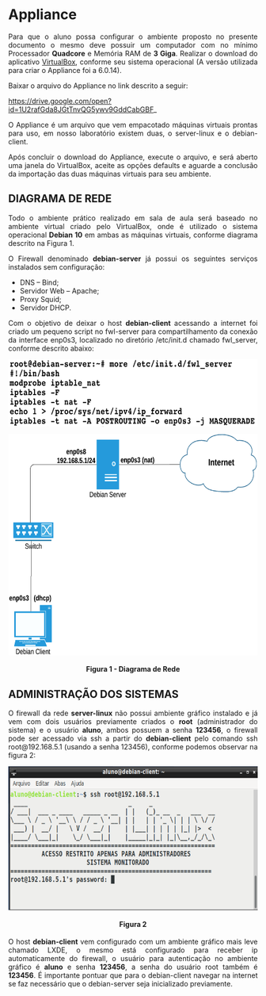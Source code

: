# Appliance
<p align="justify">Para que o aluno possa configurar o ambiente proposto no presente documento o mesmo deve possuir um computador com no mínimo Processador <b>Quadcore</b> e Memória RAM de <b>3 Giga</b>.
Realizar o download do aplicativo <a href = https://www.virtualbox.org/wiki/Downloads>VirtualBox</a>, conforme seu sistema operacional (A versão utilizada para criar o Appliance foi a 6.0.14).</p>


Baixar o arquivo do Appliance no link descrito a seguir:

https://drive.google.com/open?id=1U2rafGda8JGtTnvQG5ywv9GddCabGBF_

<p align="justify">O Appliance é um arquivo que vem empacotado máquinas virtuais prontas para uso, em nosso laboratório existem duas, o server-linux e o debian-client.</p>

<p align="justify">Após concluir o download do Appliance, execute o arquivo, e será aberto uma janela do VirtualBox, aceite as opções defaults e aguarde a conclusão da importação das duas máquinas virtuais para seu ambiente.</p>

## DIAGRAMA DE REDE

<p align="justify">Todo o ambiente prático realizado em sala de aula será baseado no ambiente virtual criado pelo VirtualBox, onde é utilizado o sistema operacional <b>Debian 10</b> em ambas as máquinas virtuais, conforme diagrama descrito na Figura 1.</p>
<p align="justify">O Firewall denominado <b>debian-server</b> já possui os seguintes serviços instalados sem configuração:</p>

 * DNS – Bind;
 * Servidor Web – Apache;
 * Proxy Squid;
 * Servidor DHCP.

<p align="justify">Com o objetivo de deixar o host <b>debian-client</b> acessando a internet foi criado um pequeno script no fwl-server para compartilhamento da conexão da interface enp0s3, localizado no diretório /etc/init.d chamado fwl_server, conforme descrito abaixo:</p>

<p align="center"><img src="images/firewall.png"  width="650" height="136" align="middle"/></p>

<p align="center"><img src="images/Basic-Network.png"  width="650" height="447" align="middle"/></p>
<h4 align="middle">Figura 1 - Diagrama de Rede</h4>

## ADMINISTRAÇÃO DOS SISTEMAS

<p align="justify">O firewall da rede <B>server-linux</B> não possui ambiente gráfico instalado e já vem com dois usuários previamente criados o <b>root</b> (administrador do sistema) e o usuário <b>aluno</b>, ambos possuem a senha <b>123456</b>, o firewall pode ser acessado via ssh a partir do <b>debian-client</b> pelo comando ssh root@192.168.5.1 (usando a senha 123456), conforme podemos observar na figura 2:</p>


<p align="center"><img src="images/login.png"  width="650" height="290" align="middle"/></p>

<h4 align="middle">Figura 2</h4>

<p align="justify">O host <b>debian-client</b> vem configurado com um ambiente gráfico mais leve chamado LXDE, o mesmo está configurado para receber ip automaticamente do firewall, o usuário para autenticação no ambiente gráfico é <b>aluno</b> e senha <b>123456</b>, a senha do usuário root também é <b>123456</b>.
É importante pontuar que para o debian-client navegar na internet se faz necessário que o debian-server seja inicializado previamente.</p>

